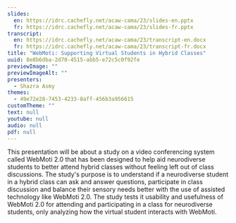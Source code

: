 ```yaml
---
slides:
  en: https://idrc.cachefly.net/acaw-cama/23/slides-en.pptx
  fr: https://idrc.cachefly.net/acaw-cama/23/slides-fr.pptx
transcript:
  en: https://idrc.cachefly.net/acaw-cama/23/transcript-en.docx
  fr: https://idrc.cachefly.net/acaw-cama/23/transcript-fr.docx
title: "WebMoti: Supporting Virtual Students in Hybrid Classes"
uuid: 8e8b6dba-2d70-4515-abb5-e72c5c0f92fe
previewImage: ""
previewImageAlt: ""
presenters:
  - Shazra Asmy
themes:
  - 49e72e28-7453-4233-8aff-456b3a956615
customTheme: ""
text: null
youtube: null
audio: null
pdf: null
---
```

This presentation will be about a study on a video conferencing system called WebMoti 2.0 that has been designed to help aid neurodiverse students to better attend hybrid classes without feeling left out of class discussions. The study's purpose is to understand if a neurodiverse student in a hybrid class can ask and answer questions, participate in class discussion and balance their sensory needs better with the use of assisted technology like WebMoti 2.0. The study tests it usability and usefulness of WebMoti 2.0 for attending and participating in a class for neurodiverse students, only analyzing how the virtual student interacts with WebMoti.

